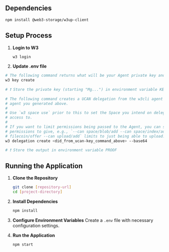 ## Dependencies

```bash
npm install @web3-storage/w3up-client
```

## Setup Process

1. **Login to W3**

   ```bash
   w3 login
   ```

2. **Update .env file**

```bash
# The following command returns what will be your Agent private key and DID
w3 key create
 
# ❗️ Store the private key (starting "Mg...") in environment variable KEY
 
# The following command creates a UCAN delegation from the w3cli agent to the
# agent you generated above.
#
# Use `w3 space use` prior to this to set the Space you intend on delegating
# access to.
#
# If you want to limit permissions being passed to the Agent, you can specify
# permissions to give, e.g., `--can space/blob/add --can space/index/add --can
# filecoin/offer --can upload/add` limits to just being able to upload.
w3 delegation create <did_from_ucan-key_command_above> --base64
 
# ❗️ Store the output in environment variable PROOF
```

## Running the Application

1. **Clone the Repository**
   ```bash
   git clone [repository-url]
   cd [project-directory]
   ```

2. **Install Dependencies**
   ```bash
   npm install
   ```

3. **Configure Environment Variables**
   Create a `.env` file with necessary configuration settings.

4. **Run the Application**
   ```bash
   npm start
   ```